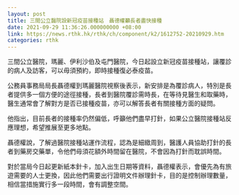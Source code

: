 ```yaml
---
layout: post
title: 三間公立醫院設新冠疫苗接種站　聶德權籲長者盡快接種
date: 2021-09-29 11:36:26.000000000 +08:00
link: https://news.rthk.hk/rthk/ch/component/k2/1612752-20210929.htm
categories: rthk
---
```


三間公立醫院，瑪麗、伊利沙伯及屯門醫院，今日起設立新冠疫苗接種站，讓覆診的病人及訪客，可以毋須預約，即時接種復必泰疫苗。

公務員事務局局長聶德權到瑪麗醫院視察後表示，新安排是為覆診病人，特別是長者提供多一個方便的途徑接種，長者到醫院覆診需時長，在等待見醫生和取藥時，醫生通常會了解對方是否已接種疫苗，亦可以解答長者有關接種方面的疑問。

他指出，目前長者的接種率仍然偏低，呼籲他們盡早打針，如果公立醫院接種站反應理想，希望推展至更多地點。

聶德權說，了解過醫院接種站運作流程，認為是細緻周到，醫護人員協助打針的長者到藥房交藥單，令他們毋須花額外時間留在醫院，不會因為打針而耽誤時間。

對於當局今日起更新紙本針卡，加入出生日期等資料，聶德權表示，會優先為有旅遊需要的人士更換，因此他們需要出行證明文件辦理針卡，目的是控制辦理數量，相信當措施實行多一段時間，會有調整空間。
